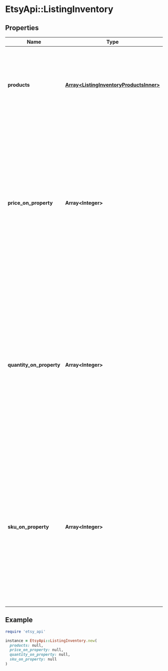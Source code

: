 # EtsyApi::ListingInventory

## Properties

| Name | Type | Description | Notes |
| ---- | ---- | ----------- | ----- |
| **products** | [**Array&lt;ListingInventoryProductsInner&gt;**](ListingInventoryProductsInner.md) | A JSON array of products available in a listing, even if only one product. All field names in the JSON blobs are lowercase. | [optional] |
| **price_on_property** | **Array&lt;Integer&gt;** | An array of unique [listing property](/documentation/reference#operation/getListingProperties) ID integers for the properties that change product prices, if any. For example, if you charge specific prices for different sized products in the same listing, then this array contains the property ID for size. | [optional] |
| **quantity_on_property** | **Array&lt;Integer&gt;** | An array of unique [listing property](/documentation/reference#operation/getListingProperties) ID integers for the properties that change the quantity of the products, if any. For example, if you stock specific quantities of different colored products in the same listing, then this array contains the property ID for color. | [optional] |
| **sku_on_property** | **Array&lt;Integer&gt;** | An array of unique [listing property](/documentation/reference#operation/getListingProperties) ID integers for the properties that change the product SKU, if any. For example, if you use specific skus for different colored products in the same listing, then this array contains the property ID for color. | [optional] |

## Example

```ruby
require 'etsy_api'

instance = EtsyApi::ListingInventory.new(
  products: null,
  price_on_property: null,
  quantity_on_property: null,
  sku_on_property: null
)
```

